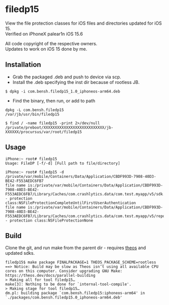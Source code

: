 # filedp15
View the file protection classes for iOS files and directories updated for iOS 15.  
Verified on iPhoneX palear1n iOS 15.6

All code copyright of the respective owners.  
Updates to work on iOS 15 done by me.

## Installation
- Grab the packaged .deb and push to device via scp.
- Install the .deb specifying the inst dir because of rootless JB.
```
$ dpkg -i com.bensh.filedp15_1.0_iphoneos-arm64.deb
```
- Find the binary, then run, or add to path
```
dpkg -L com.bensh.filedp15  
/var/jb/usr/bin/filedp15  

$ find / -name filedp15 -print 2>/dev/null
/private/preboot/XXXXXXXXXXXXXXXXXXXXXXXXXXX/jb-XXXXXX/procursus/var/root/filedp15
```

## Usage
```
iPhone:~ root# filedp15
Usage: FileDP [-f/-d] [Full path to file/directory] 

iPhone:~ root# filedp15 -d /private/var/mobile/Containers/Data/Application/CBDF993D-7908-40D3-BE42-F553AEDC6FB7
file name is:/private/var/mobile/Containers/Data/Application/CBDF993D-7908-40D3-BE42-F553AEDC6FB7/Library/Caches/com.crashlytics.data/com.test.myapp/v5/sdk.log - protection class:NSFileProtectionCompleteUntilFirstUserAuthentication
file name is:/private/var/mobile/Containers/Data/Application/CBDF993D-7908-40D3-BE42-F553AEDC6FB7/Library/Caches/com.crashlytics.data/com.test.myapp/v5/reports/metadata.clsrecord - protection class:NSFileProtectionNone

```

## Build
Clone the git, and run make from the parent dir - requires [theos](https://theos.dev/docs/installation-macos) and updated sdks.
```
filedp15$ make package FINALPACKAGE=1 THEOS_PACKAGE_SCHEME=rootless
==> Notice: Build may be slow as Theos isn’t using all available CPU cores on this computer. Consider upgrading GNU Make: https://theos.dev/docs/parallel-building
> Making all for tool filedp15…
make[3]: Nothing to be done for `internal-tool-compile'.
> Making stage for tool filedp15…
dm.pl: building package `com.bensh.filedp15:iphoneos-arm64' in `./packages/com.bensh.filedp15.0_iphoneos-arm64.deb'
```
